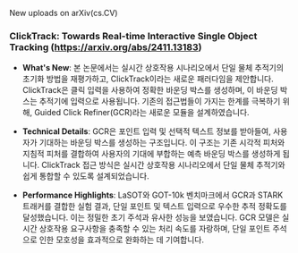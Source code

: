 New uploads on arXiv(cs.CV)

### ClickTrack: Towards Real-time Interactive Single Object Tracking (https://arxiv.org/abs/2411.13183)
- **What's New**: 본 논문에서는 실시간 상호작용 시나리오에서 단일 물체 추적기의 초기화 방법을 재평가하고, ClickTrack이라는 새로운 패러다임을 제안합니다. ClickTrack은 클릭 입력을 사용하여 정확한 바운딩 박스를 생성하며, 이 바운딩 박스는 추적기에 입력으로 사용됩니다. 기존의 접근법들이 가지는 한계를 극복하기 위해, Guided Click Refiner(GCR)라는 새로운 모듈을 설계하였습니다.

- **Technical Details**: GCR은 포인트 입력 및 선택적 텍스트 정보를 받아들여, 사용자가 기대하는 바운딩 박스를 생성하는 구조입니다. 이 구조는 기존 시각적 피처와 지침적 피처를 결합하여 사용자의 기대에 부합하는 예측 바운딩 박스를 생성하게 됩니다. ClickTrack 접근 방식은 실시간 상호작용 시나리오에서 단일 물체 추적기와 쉽게 통합할 수 있도록 설계되었습니다.

- **Performance Highlights**: LaSOT와 GOT-10k 벤치마크에서 GCR과 STARK 트래커를 결합한 실험 결과, 단일 포인트 및 텍스트 입력으로 우수한 추적 정확도를 달성했습니다. 이는 정밀한 초기 주석과 유사한 성능을 보였습니다. GCR 모델은 실시간 상호작용 요구사항을 충족할 수 있는 처리 속도를 자랑하며, 단일 포인트 주석으로 인한 모호성을 효과적으로 완화하는 데 기여합니다.



